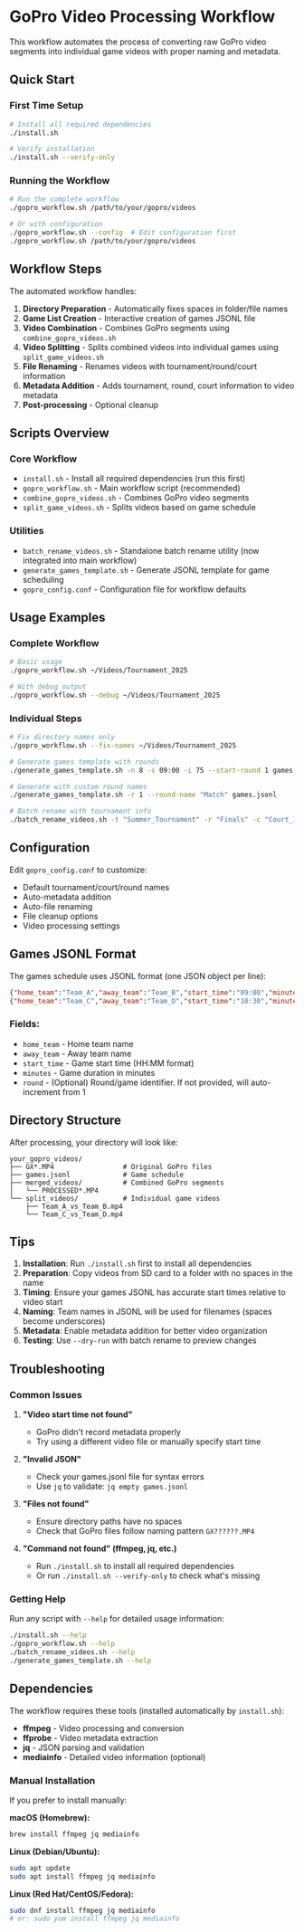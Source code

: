 # GoPro Video Processing Workflow

This workflow automates the process of converting raw GoPro video segments into individual game videos with proper naming and metadata.

## Quick Start

### First Time Setup
```bash
# Install all required dependencies
./install.sh

# Verify installation
./install.sh --verify-only
```

### Running the Workflow
```bash
# Run the complete workflow
./gopro_workflow.sh /path/to/your/gopro/videos

# Or with configuration
./gopro_workflow.sh --config  # Edit configuration first
./gopro_workflow.sh /path/to/your/gopro/videos
```

## Workflow Steps

The automated workflow handles:

1. **Directory Preparation** - Automatically fixes spaces in folder/file names
2. **Game List Creation** - Interactive creation of games JSONL file
3. **Video Combination** - Combines GoPro segments using `combine_gopro_videos.sh`  
4. **Video Splitting** - Splits combined videos into individual games using `split_game_videos.sh`
5. **File Renaming** - Renames videos with tournament/round/court information
6. **Metadata Addition** - Adds tournament, round, court information to video metadata
7. **Post-processing** - Optional cleanup

## Scripts Overview

### Core Workflow
- `install.sh` - Install all required dependencies (run this first)
- `gopro_workflow.sh` - Main workflow script (recommended)
- `combine_gopro_videos.sh` - Combines GoPro video segments
- `split_game_videos.sh` - Splits videos based on game schedule

### Utilities
- `batch_rename_videos.sh` - Standalone batch rename utility (now integrated into main workflow)
- `generate_games_template.sh` - Generate JSONL template for game scheduling
- `gopro_config.conf` - Configuration file for workflow defaults

## Usage Examples

### Complete Workflow
```bash
# Basic usage
./gopro_workflow.sh ~/Videos/Tournament_2025

# With debug output
./gopro_workflow.sh --debug ~/Videos/Tournament_2025
```

### Individual Steps
```bash
# Fix directory names only
./gopro_workflow.sh --fix-names ~/Videos/Tournament_2025

# Generate games template with rounds
./generate_games_template.sh -n 8 -s 09:00 -i 75 --start-round 1 games.jsonl

# Generate with custom round names
./generate_games_template.sh -r 1 --round-name "Match" games.jsonl

# Batch rename with tournament info
./batch_rename_videos.sh -t "Summer_Tournament" -r "Finals" -c "Court_1" ~/Videos/split_videos
```

## Configuration

Edit `gopro_config.conf` to customize:
- Default tournament/court/round names
- Auto-metadata addition
- Auto-file renaming
- File cleanup options
- Video processing settings

## Games JSONL Format

The games schedule uses JSONL format (one JSON object per line):

```json
{"home_team":"Team_A","away_team":"Team_B","start_time":"09:00","minutes":60,"round":"Game 1"}
{"home_team":"Team_C","away_team":"Team_D","start_time":"10:30","minutes":60,"round":"Game 2"}
```

### Fields:
- `home_team` - Home team name
- `away_team` - Away team name  
- `start_time` - Game start time (HH:MM format)
- `minutes` - Game duration in minutes
- `round` - (Optional) Round/game identifier. If not provided, will auto-increment from 1

## Directory Structure

After processing, your directory will look like:
```
your_gopro_videos/
├── GX*.MP4                 # Original GoPro files
├── games.jsonl             # Game schedule
├── merged_videos/          # Combined GoPro segments
│   └── PROCESSED*.MP4
└── split_videos/           # Individual game videos
    ├── Team_A_vs_Team_B.mp4
    └── Team_C_vs_Team_D.mp4
```

## Tips

1. **Installation**: Run `./install.sh` first to install all dependencies
2. **Preparation**: Copy videos from SD card to a folder with no spaces in the name
3. **Timing**: Ensure your games JSONL has accurate start times relative to video start
4. **Naming**: Team names in JSONL will be used for filenames (spaces become underscores)
5. **Metadata**: Enable metadata addition for better video organization
6. **Testing**: Use `--dry-run` with batch rename to preview changes

## Troubleshooting

### Common Issues

1. **"Video start time not found"**
   - GoPro didn't record metadata properly
   - Try using a different video file or manually specify start time

2. **"Invalid JSON"**
   - Check your games.jsonl file for syntax errors
   - Use `jq` to validate: `jq empty games.jsonl`

3. **"Files not found"**
   - Ensure directory paths have no spaces
   - Check that GoPro files follow naming pattern `GX??????.MP4`

4. **"Command not found" (ffmpeg, jq, etc.)**
   - Run `./install.sh` to install all required dependencies
   - Or run `./install.sh --verify-only` to check what's missing

### Getting Help

Run any script with `--help` for detailed usage information:
```bash
./install.sh --help
./gopro_workflow.sh --help
./batch_rename_videos.sh --help
./generate_games_template.sh --help
```

## Dependencies

The workflow requires these tools (installed automatically by `install.sh`):
- **ffmpeg** - Video processing and conversion
- **ffprobe** - Video metadata extraction  
- **jq** - JSON parsing and validation
- **mediainfo** - Detailed video information (optional)

### Manual Installation
If you prefer to install manually:

**macOS (Homebrew):**
```bash
brew install ffmpeg jq mediainfo
```

**Linux (Debian/Ubuntu):**
```bash
sudo apt update
sudo apt install ffmpeg jq mediainfo
```

**Linux (Red Hat/CentOS/Fedora):**
```bash
sudo dnf install ffmpeg jq mediainfo
# or: sudo yum install ffmpeg jq mediainfo
```
